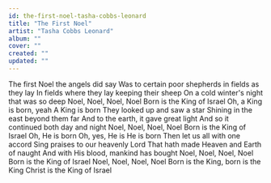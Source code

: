 ```yaml
---
id: the-first-noel-tasha-cobbs-leonard
title: "The First Noel"
artist: "Tasha Cobbs Leonard"
album: ""
cover: ""
created: ""
updated: ""
---
```


The first Noel the angels did say
Was to certain poor shepherds in fields as they lay
In fields where they lay keeping their sheep
On a cold winter's night that was so deep
Noel, Noel, Noel, Noel
Born is the King of Israel
Oh, a King is born, yeah
A King is born
They looked up and saw a star
Shining in the east beyond them far
And to the earth, it gave great light
And so it continued both day and night
Noel, Noel, Noel, Noel
Born is the King of Israel
Oh, He is born
Oh, yes, He is
Hе is born
Then let us all with one accord
Sing praisеs to our heavenly Lord
That hath made Heaven and Earth of naught
And with His blood, mankind has bought
Noel, Noel, Noel, Noel
Born is the King of Israel
Noel, Noel, Noel, Noel
Born is the King, born is the King
Christ is the King of Israel